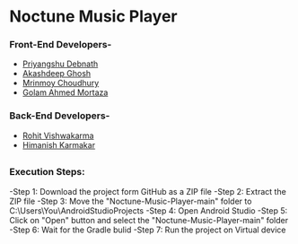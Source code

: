 # Noctune Music Player
### Front-End Developers-
- [Priyangshu Debnath](https://github.com/Priyangshu-04)
- [Akashdeep Ghosh](https://github.com/Rayna734)
- [Mrinmoy Choudhury](https://github.com/senpai899)
- [Golam Ahmed Mortaza](https://github.com/mortaza3840)
### Back-End Developers-
- [Rohit Vishwakarma](https://github.com/TheHunterRV)
- [Himanish Karmakar](https://github.com/HimanishKarmakar)
##
### Execution Steps:
-Step 1: Download the project form GitHub as a ZIP file
-Step 2: Extract the ZIP file
-Step 3: Move the "Noctune-Music-Player-main" folder to C:\Users\You\AndroidStudioProjects
-Step 4: Open Android Studio
-Step 5: Click on "Open" button and select the "Noctune-Music-Player-main" folder
-Step 6: Wait for the Gradle bulid
-Step 7: Run the project on Virtual device
##
